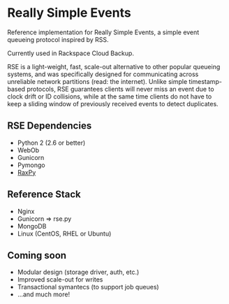 # Really Simple Events

Reference implementation for Really Simple Events, a simple event queueing protocol inspired by RSS.

Currently used in Rackspace Cloud Backup.

RSE is a light-weight, fast, scale-out alternative to other popular queueing systems, and was specifically designed for communicating across unreliable network partitions (read: the internet). Unlike simple timestamp-based protocols, RSE guarantees clients will never miss an event due to clock drift or ID collisions, while at the same time clients do not have to keep a sliding window of previously received events to detect duplicates.

## RSE Dependencies

* Python 2 (2.6 or better)
* WebOb
* Gunicorn
* Pymongo
* [RaxPy](https://github.rackspace.com/atl/rax-py)

## Reference Stack

* Nginx
* Gunicorn => rse.py
* MongoDB
* Linux (CentOS, RHEL or Ubuntu)

## Coming soon

* Modular design (storage driver, auth, etc.)
* Improved scale-out for writes
* Transactional symantecs (to support job queues)
* ...and much more!
